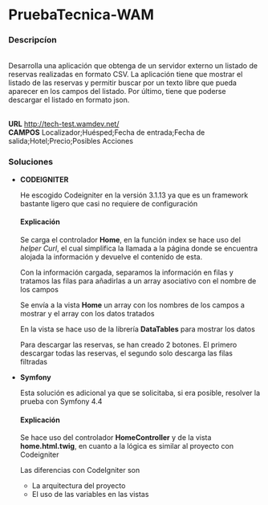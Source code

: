 # PruebaTecnica-WAM
<h3>Descripcíon</h3><br>
Desarrolla una aplicación que obtenga de un servidor externo un listado de reservas realizadas en
formato CSV. La aplicación tiene que mostrar el listado de las reservas y permitir buscar por un texto libre que
pueda aparecer en los campos del listado.
Por último, tiene que poderse descargar el listado en formato json.<br><br>

<b>URL</b> http://tech-test.wamdev.net/<br>
<b>CAMPOS</b> Localizador;Huésped;Fecha de entrada;Fecha de salida;Hotel;Precio;Posibles Acciones

<h3>Soluciones</h3>

<ul>
  <li><b>CODEIGNITER</b></li>  
  <p>He escogido Codeigniter en la versión 3.1.13 ya que es un framework bastante ligero que casi no requiere de configuración</p>
  <h4>Explicación</h4>
  <p>Se carga el controlador <b>Home</b>, en la función index se hace uso del <i>helper Curl</i>, el cual simplifica la llamada a la página donde se encuentra alojada la información y devuelve el contenido de esta.</p>
  <p>Con la información cargada, separamos la información en filas y tratamos las filas para añadirlas a un array asociativo con el nombre de los campos</p>
  <p>Se envía a la vista <b>Home</b> un array con los nombres de los campos a mostrar y el array con los datos tratados</p>
  <p>En la vista se hace uso de la librería <b>DataTables</b> para mostrar los datos</p>
  <p>Para descargar las reservas, se han creado 2 botones. El primero descargar todas las reservas, el segundo solo descarga las filas filtradas</p>
  
  <li><b>Symfony</b></li>
  <p>Esta solución es adicional ya que se solicitaba, si era posible, resolver la prueba con Symfony 4.4</p>
  <h4>Explicación</h4>
  <p>Se hace uso del controlador <b>HomeController</b> y de la vista <b>home.html.twig</b>, en cuanto a la lógica es similar al proyecto con Codeigniter</p>
  <p>Las diferencias con CodeIgniter son</p>
  <ul>
    <li>La arquitectura del proyecto</li>
    <li>El uso de las variables en las vistas</li>
  </ul>  
</ul>
